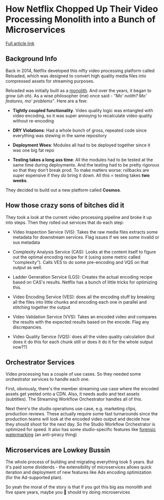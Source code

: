 # How Netflix Chopped Up Their Video Processing Monolith into a Bunch of Microservices

[Full article link](https://medium.com/netflix-techblog/rebuilding-netflix-video-processing-pipeline-with-microservices-4e5e6310e359)

## Background Info

Back in 2014, Netflix developed this nifty video processing platform called Reloaded, which was designed to convert high quality media files into compressed assets for streaming purposes.

Reloaded was initially built as a [monolith](/topic/13_software_architecture). And over the years, it began to grow (uh oh). As a wise philosopher (me) once said - _"Mo' nolith? Mo' features, mo' problems"_. Here are a few:

- **Tightly coupled functionality**. Video quality logic was entangled with video encoding, so it was super annoying to recalculate video quality without re-encoding

- **DRY Violations**: Had a whole bunch of gross, repeated code since everything was stewing in the same repository

- **Deployment Woes**: Modules all had to be deployed together since it was one big fat repo

- **Testing takes a long ass time**: All the modules had to be tested at the same time during deployments. And the testing had to be pretty rigorous so that they don't break prod. To make matters worse: rollbacks are super expensive if they _do_ bring it down. All this = testing takes **two weeks**.

They decided to build out a new platform called **Cosmos**.

## How those crazy sons of bitches did it

They took a look at the current video processing pipeline and broke it up into steps. Then they rolled out services that do each step:

- Video Inspection Service (VIS): Takes the raw media files extracts some metadata for downstream services. Flag issues if we see some invalid or sus metadata

- Complexity Analysis Service (CAS): Looks at the content itself to figure out the optimal encoding recipe for it (using some metric called "complexity"). Calls VES to do some pre-encoding and VQS on that output as well.

- Ladder Generation Service (LGS): Creates the actual encoding recipe based on CAS's results. Netflix has a bunch of little tricks for optimizing this.

- Video Encoding Service (VES): does all the encoding stuff by breaking all the files into little chunks and encoding each one in parallel and stitching together the output

- Video Validation Service (VVS): Takes an encoded video and compares the results with the expected results based on the encode. Flag any discrepancies.

- Video Quality Service (VQS): does all the video quality calculation (but does it do this for each chunk still or does it do it for the whole output now??)

## Orchestrator Services

Video processing has a couple of use cases. So they needed some orchestrator services to handle each one.

First, obviously, there's the member streaming use case where the encoded assets get yeeted onto a CDN. Also, it needs audio and text assets (subtitles). The Streaming Workflow Orchestrator handles all of this.

Next there's the studio operations use case, e.g. marketing clips, production reviews. These actually require some fast turnarounds since the production teams will look at the encoded video output and decide how they should shoot for the next day. So the Studio Workflow Orchestrator is optimized for speed. It also has some studio-specific features like [forensic watermarking](https://massive.io/content-security/what-is-forensic-watermarking/) (an anti-piracy thing)

## Microservices are Lowkey Bussin

The whole process of building and migrating everything took 5 years. But it's paid some dividends - the extensibility of microservices allows quick iteration and deployment of new features like Ads encoding optimization (for the Ad-supported plan).

So yeah the moral of the story is that if you got this big ass monolith and five spare years, maybe you 🫵 should try doing microservices

